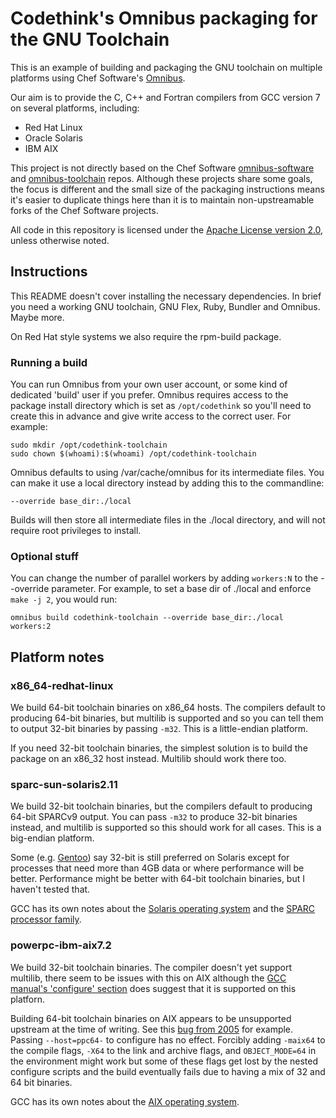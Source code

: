 # Codethink's Omnibus packaging for the GNU Toolchain

This is an example of building and packaging the GNU toolchain on multiple
platforms using Chef Software's [Omnibus](https://github.com/chef/omnibus/).

Our aim is to provide the C, C++ and Fortran compilers from GCC version 7 on
several platforms, including:

  * Red Hat Linux
  * Oracle Solaris
  * IBM AIX

This project is not directly based on the Chef Software
[omnibus-software](https://github.com/chef/omnibus-software)
and [omnibus-toolchain](https://github.com/chef/omnibus-toolchain)
repos. Although these projects share some goals, the focus is different
and the small size of the packaging instructions means it's easier to
duplicate things here than it is to maintain non-upstreamable forks of
the Chef Software projects.

All code in this repository is licensed under the
[Apache License version 2.0](https://www.apache.org/licenses/LICENSE-2.0),
unless otherwise noted.

## Instructions

This README doesn't cover installing the necessary dependencies. In brief
you need a working GNU toolchain, GNU Flex, Ruby, Bundler and Omnibus. Maybe
more.

On Red Hat style systems we also require the rpm-build package.

### Running a build

You can run Omnibus from your own user account, or some kind of dedicated
'build' user if you prefer. Omnibus requires access to the package install
directory which is set as `/opt/codethink` so you'll need to create this
in advance and give write access to the correct user. For example:

    sudo mkdir /opt/codethink-toolchain
    sudo chown $(whoami):$(whoami) /opt/codethink-toolchain

Omnibus defaults to using /var/cache/omnibus for its intermediate files. You
can make it use a local directory instead by adding this to the commandline:

    --override base_dir:./local

Builds will then store all intermediate files in the ./local directory, and
will not require root privileges to install.

### Optional stuff

You can change the number of parallel workers by adding `workers:N` to the
--override parameter. For example, to set a base dir of ./local and enforce
`make -j 2`, you would run:

    omnibus build codethink-toolchain --override base_dir:./local workers:2

## Platform notes

### x86_64-redhat-linux

We build 64-bit toolchain binaries on x86_64 hosts. The compilers default to
producing 64-bit binaries, but multilib is supported and so you can tell them
to output 32-bit binaries by passing `-m32`. This is a little-endian platform.

If you need 32-bit toolchain binaries, the simplest solution is to build the
package on an x86_32 host instead. Multilib should work there too.

### sparc-sun-solaris2.11

We build 32-bit toolchain binaries, but the compilers default to producing
64-bit SPARCv9 output. You can pass `-m32` to produce 32-bit binaries instead,
and multilib is supported so this should work for all cases. This is a
big-endian platform.

Some (e.g. [Gentoo](https://wiki.gentoo.org/wiki/Sparc/Multilib)) say 32-bit is
still preferred on Solaris except for processes that need more than 4GB data or
where performance will be better. Performance might be better with 64-bit
toolchain binaries, but I haven't tested that.

GCC has its own notes about the
[Solaris operating system](https://gcc.gnu.org/install/specific.html#x-x-solaris2)
and the [SPARC processor family](https://gcc.gnu.org/install/specific.html#sparc-x-x).

### powerpc-ibm-aix7.2

We build 32-bit toolchain binaries. The compiler doesn't yet support multilib,
there seem to be issues with this on AIX although the [GCC manual's 'configure'
section](https://gcc.gnu.org/install/configure.html) does suggest that it is
supported on this platforn.

Building 64-bit toolchain binaries on AIX appears to be unsupported upstream
at the time of writing.  See this [bug from
2005](https://gcc.gnu.org/bugzilla/show_bug.cgi?id=25119) for example. Passing
`--host=ppc64-` to configure has no effect. Forcibly adding `-maix64` to the
compile flags, `-X64` to the link and archive flags, and `OBJECT_MODE=64` in
the environment might work but some of these flags get lost by the nested
configure scripts and the build eventually fails due to having a mix of 32
and 64 bit binaries.

GCC has its own notes about the [AIX operating
system](https://gcc.gnu.org/install/specific.html#x-ibm-aix).
